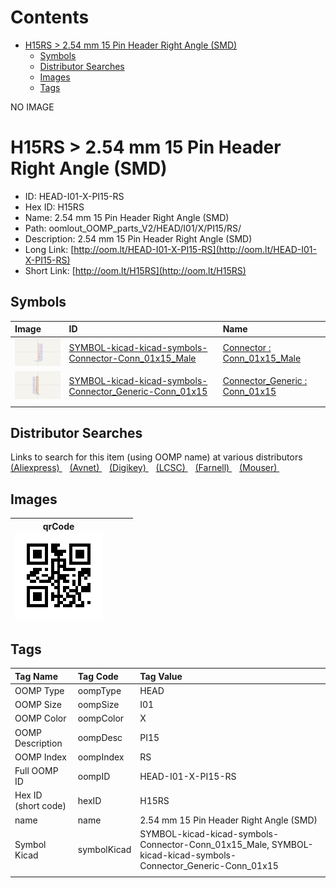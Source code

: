 



Contents
========

* [H15RS > 2.54 mm 15 Pin Header Right Angle (SMD)](#h15rs--254-mm-15-pin-header-right-angle-smd)
	* [Symbols](#symbols)
	* [Distributor Searches](#distributor-searches)
	* [Images](#images)
	* [Tags](#tags)
  
NO IMAGE  
# H15RS > 2.54 mm 15 Pin Header Right Angle (SMD)

- ID: HEAD-I01-X-PI15-RS
- Hex ID: H15RS
- Name: 2.54 mm 15 Pin Header Right Angle (SMD)
- Path: oomlout_OOMP_parts_V2/HEAD/I01/X/PI15/RS/
- Description: 2.54 mm 15 Pin Header Right Angle (SMD)
- Long Link: [http://oom.lt/HEAD-I01-X-PI15-RS](http://oom.lt/HEAD-I01-X-PI15-RS)
- Short Link: [http://oom.lt/H15RS](http://oom.lt/H15RS)

## Symbols
  

|Image|ID|Name|
| :--- | :--- | :--- |
|[![](https://raw.githubusercontent.com/oomlout/oomlout_OOMP_eda_V2/main/SYMBOL/kicad/kicad-symbols/Connector/Conn_01x15_Male/image_140.png)](https://github.com/oomlout/oomlout_OOMP_eda_V2/tree/main/SYMBOL/kicad/kicad-symbols/Connector/Conn_01x15_Male/)|[SYMBOL-kicad-kicad-symbols-Connector-Conn_01x15_Male](https://github.com/oomlout/oomlout_OOMP_eda_V2/tree/main/SYMBOL/kicad/kicad-symbols/Connector/Conn_01x15_Male/)|[Connector : Conn_01x15_Male](https://github.com/oomlout/oomlout_OOMP_eda_V2/tree/main/SYMBOL/kicad/kicad-symbols/Connector/Conn_01x15_Male/)|
|[![](https://raw.githubusercontent.com/oomlout/oomlout_OOMP_eda_V2/main/SYMBOL/kicad/kicad-symbols/Connector_Generic/Conn_01x15/image_140.png)](https://github.com/oomlout/oomlout_OOMP_eda_V2/tree/main/SYMBOL/kicad/kicad-symbols/Connector_Generic/Conn_01x15/)|[SYMBOL-kicad-kicad-symbols-Connector_Generic-Conn_01x15](https://github.com/oomlout/oomlout_OOMP_eda_V2/tree/main/SYMBOL/kicad/kicad-symbols/Connector_Generic/Conn_01x15/)|[Connector_Generic : Conn_01x15](https://github.com/oomlout/oomlout_OOMP_eda_V2/tree/main/SYMBOL/kicad/kicad-symbols/Connector_Generic/Conn_01x15/)|
||||

## Distributor Searches
  
Links to search for this item (using OOMP name) at various distributors  
[(Aliexpress) ](https://www.aliexpress.com/wholesale?SearchText=2.54+mm+15+Pin+Header+Right+Angle+SMD)&nbsp;&nbsp;&nbsp;[(Avnet) ](https://www.avnet.com/shop/us/search/2.54+mm+15+Pin+Header+Right+Angle+SMD)&nbsp;&nbsp;&nbsp;[(Digikey) ](https://www.digikey.co.uk/en/products/result?s=2.54+mm+15+Pin+Header+Right+Angle+SMD)&nbsp;&nbsp;&nbsp;[(LCSC) ](https://www.lcsc.com/search?q=2.54+mm+15+Pin+Header+Right+Angle+SMD)&nbsp;&nbsp;&nbsp;[(Farnell) ](https://uk.farnell.com/search?st=2.54+mm+15+Pin+Header+Right+Angle+SMD)&nbsp;&nbsp;&nbsp;[(Mouser) ](https://www.mouser.com/c/?q=2.54+mm+15+Pin+Header+Right+Angle+SMD)&nbsp;&nbsp;&nbsp;
## Images
  

|qrCode<br>[![](https://raw.githubusercontent.com/oomlout/oomlout_OOMP_parts_V2/main/HEAD/I01/X/PI15/RS/qrCode_140.png)](https://github.com/oomlout/oomlout_OOMP_parts_V2/tree/main/HEAD/I01/X/PI15/RS/qrCode.png)||||
| :---: | :---: | :---: | :---: |

## Tags
  

|Tag Name|Tag Code|Tag Value|
| :--- | :--- | :--- |
|OOMP Type|oompType|HEAD|
|OOMP Size|oompSize|I01|
|OOMP Color|oompColor|X|
|OOMP Description|oompDesc|PI15|
|OOMP Index|oompIndex|RS|
|Full OOMP ID|oompID|HEAD-I01-X-PI15-RS|
|Hex ID (short code)|hexID|H15RS|
|name|name|2.54 mm 15 Pin Header Right Angle (SMD)|
|Symbol Kicad|symbolKicad|SYMBOL-kicad-kicad-symbols-Connector-Conn_01x15_Male, SYMBOL-kicad-kicad-symbols-Connector_Generic-Conn_01x15|
||||
